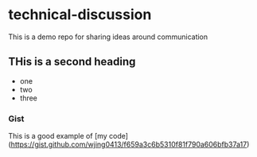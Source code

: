 # technical-discussion
This is a demo repo for sharing ideas around communication 


## THis is a second heading

* one
* two
* three 

### Gist

This is a good example of [my code] (https://gist.github.com/wjing0413/f659a3c6b5310f81f790a606bfb37a17)
